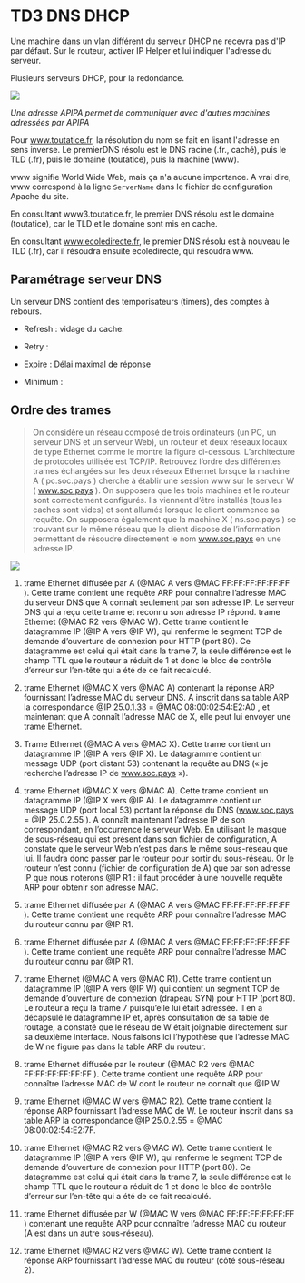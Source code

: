 # TD3 DNS DHCP

Une machine dans un vlan différent du serveur DHCP ne recevra pas d'IP par défaut. Sur le routeur, activer IP Helper et lui indiquer l'adresse du serveur.

Plusieurs serveurs DHCP, pour la redondance.

![](C:\Users\Gabin\Pictures\important\notes\infrastructure%20B1TD3.png)

*Une adresse APIPA permet de communiquer avec d'autres machines adressées par APIPA*

Pour www.toutatice.fr, la résolution du nom se fait en lisant l'adresse en sens inverse. Le premierDNS résolu est le DNS racine (.fr., caché), puis le TLD (.fr), puis le domaine (toutatice), puis la machine (www).

www signifie World Wide Web, mais ça n'a aucune importance. A vrai dire, www correspond à la ligne `ServerName` dans le fichier de configuration Apache du site.

En consultant www3.toutatice.fr, le premier DNS résolu est le domaine (toutatice), car le TLD et le domaine sont mis en cache.

En consultant www.ecoledirecte.fr, le premier DNS résolu est à nouveau le TLD (.fr), car il résoudra ensuite ecoledirecte, qui résoudra www.

## Paramétrage serveur DNS

Un serveur DNS contient des temporisateurs (timers), des comptes à rebours.

- Refresh : vidage du cache.

- Retry : 

- Expire : Délai maximal de réponse

- Minimum : 

## Ordre des trames

> On considère un réseau composé de trois ordinateurs (un PC, un serveur DNS et un serveur Web), un routeur et deux réseaux
> locaux de type Ethernet comme le montre la figure ci-dessous. L’architecture de protocoles utilisée est TCP/IP.
> Retrouvez l’ordre des différentes trames échangées sur les deux réseaux Ethernet lorsque la machine A ( pc.soc.pays )
> cherche à établir une session www sur le serveur W ( www.soc.pays ).
> On supposera que les trois machines et le routeur sont correctement configurés. Ils viennent d’être installés (tous les caches sont
> vides) et sont allumés lorsque le client commence sa requête. On supposera également que la machine X ( ns.soc.pays ) se
> trouvant sur le même réseau que le client dispose de l’information permettant de résoudre directement le nom www.soc.pays en
> une adresse IP.

![](C:\Users\Gabin\Pictures\important\notes\ex5%20B1TD3.png)

1. trame Ethernet diffusée par A (@MAC A vers @MAC FF:FF:FF:FF:FF:FF ). Cette trame contient une requête ARP pour
   connaître l’adresse MAC du serveur DNS que A connaît seulement par son adresse IP. Le serveur DNS qui a reçu cette
   trame et reconnu son adresse IP répond.
   trame Ethernet (@MAC R2 vers @MAC W). Cette trame contient le datagramme IP (@IP A vers @IP W), qui renferme le
   segment TCP de demande d’ouverture de connexion pour HTTP (port 80). Ce datagramme est celui qui était dans la
   trame 7, la seule différence est le champ TTL que le routeur a réduit de 1 et donc le bloc de contrôle d’erreur sur l’en-tête
   qui a été de ce fait recalculé.

2. trame Ethernet (@MAC X vers @MAC A) contenant la réponse ARP fournissant l’adresse MAC du serveur DNS. A inscrit
   dans sa table ARP la correspondance @IP 25.0.1.33 = @MAC 08:00:02:54:E2:A0 , et maintenant que A connaît l’adresse
   MAC de X, elle peut lui envoyer une trame Ethernet.

3. Trame Ethernet (@MAC A vers @MAC X). Cette trame contient un datagramme IP (@IP A vers @IP X). Le datagramme
   contient un message UDP (port distant 53) contenant la requête au DNS (« je recherche l’adresse IP de www.soc.pays
   »).

4. trame Ethernet (@MAC X vers @MAC A). Cette trame contient un datagramme IP (@IP X vers @IP A). Le datagramme
   contient un message UDP (port local 53) portant la réponse du DNS (www.soc.pays = @IP 25.0.2.55 ). A connaît
   maintenant l’adresse IP de son correspondant, en l’occurrence le serveur Web. En utilisant le masque de sous-réseau qui
   est présent dans son fichier de configuration, A constate que le serveur Web n’est pas dans le même sous-réseau que lui.
   Il faudra donc passer par le routeur pour sortir du sous-réseau. Or le routeur n’est connu (fichier de configuration de A)
   que par son adresse IP que nous noterons @IP R1 : il faut procéder à une nouvelle requête ARP pour obtenir son
   adresse MAC.

5. trame Ethernet diffusée par A (@MAC A vers @MAC FF:FF:FF:FF:FF:FF ). Cette trame contient une requête ARP pour
   connaître
   l’adresse MAC du routeur connu par @IP R1.

6. trame Ethernet diffusée par A (@MAC A vers @MAC FF:FF:FF:FF:FF:FF ). Cette trame contient une requête ARP pour
   connaître
   l’adresse MAC du routeur connu par @IP R1.

7. trame Ethernet (@MAC A vers @MAC R1). Cette trame contient un datagramme IP (@IP A vers @IP W) qui contient un
   segment TCP de demande d’ouverture de connexion (drapeau SYN) pour HTTP (port 80). Le routeur a reçu la trame 7
   puisqu’elle lui était adressée. Il en a décapsulé le datagramme IP et, après consultation de sa table de routage, a
   constaté que le réseau de W était joignable directement sur sa deuxième interface. Nous faisons ici l’hypothèse que
   l’adresse MAC de W ne figure pas dans la table ARP du routeur.

8. trame Ethernet diffusée par le routeur (@MAC R2 vers @MAC FF:FF:FF:FF:FF:FF ). Cette trame contient une requête
   ARP pour connaître l’adresse MAC de W dont le routeur ne connaît que @IP W.

9. trame Ethernet (@MAC W vers @MAC R2). Cette trame contient la réponse ARP fournissant l’adresse MAC de W. Le
   routeur inscrit dans sa table ARP la correspondance @IP 25.0.2.55 = @MAC 08:00:02:54:E2:7F.

10. trame Ethernet (@MAC R2 vers @MAC W). Cette trame contient le datagramme IP (@IP A vers @IP W), qui renferme le
    segment TCP de demande d’ouverture de connexion pour HTTP (port 80). Ce datagramme est celui qui était dans la
    trame 7, la seule différence est le champ TTL que le routeur a réduit de 1 et donc le bloc de contrôle d’erreur sur l’en-tête
    qui a été de ce fait recalculé.

11. trame Ethernet diffusée par W (@MAC W vers @MAC FF:FF:FF:FF:FF:FF ) contenant une requête ARP pour connaître
    l’adresse MAC du routeur (A est dans un autre sous-réseau).

12. trame Ethernet (@MAC R2 vers @MAC W). Cette trame contient la réponse ARP fournissant l’adresse MAC du routeur
    (côté sous-réseau 2).
